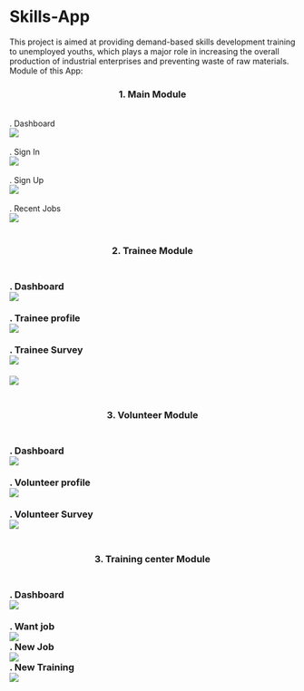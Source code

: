 # Skills-App
This project is aimed at providing demand-based skills development training to unemployed youths, which plays a major role in increasing the overall production of industrial enterprises and preventing waste of raw materials.
Module of this App:<br>
<h3 style="text-align: center;">1. Main Module</h3><br>
 . Dashboard<br>
 <img src="images/Skills Final.png"><br><br>
 . Sign In<br>
 <img src="images/Sing In.png"><br><br> 
 . Sign Up<br>
 <img src="images/Sign Up.png"><br><br> 
 . Recent Jobs<br>
  <img src="images/Recent Job.png"><br><br> 
  
 <h3 style="text-align: center;"> 2. Trainee Module <h3><br>
   . Dashboard<br>
   <img src="images/T-Dashboard.png"><br><br>
   . Trainee profile<br>
   <img src="images/T- Profile.png"><br><br>
   . Trainee Survey<br>
    <img src="images/T-Survay.png"><br><br>
    <img src="images/T-Survay -2.png"><br><br>
 
  <h3 style="text-align: center;"> 3. Volunteer Module <h3><br>
   . Dashboard<br>
   <img src="images/V Dashboard.png"><br><br>
   . Volunteer profile<br>
   <img src="images/T- Profile.png"><br><br>
   . Volunteer Survey<br>
    <img src="images/Volunteer Survey.png"><br><br>
 
   <h3 style="text-align: center;"> 3. Training center Module <h3><br>
    . Dashboard<br>
   <img src="images/Dashboard.png"><br><br>
   . Want job<br>
   <img src="images/Job Want.png"><br>
   . New Job<br>
    <img src="images/New Job.png"<br><br>
   . New Training<br>
    <img src="images/New Traning.png"<br><br>
              
 
 
    
  

